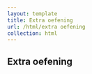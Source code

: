 ```yaml
---
layout: template
title: Extra oefening
url: /html/extra oefening
collection: html
---
```


## Extra oefening